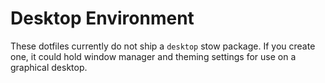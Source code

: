 # Desktop Environment

These dotfiles currently do not ship a `desktop` stow package. If you create one, it could hold window manager and theming settings for use on a graphical desktop.
